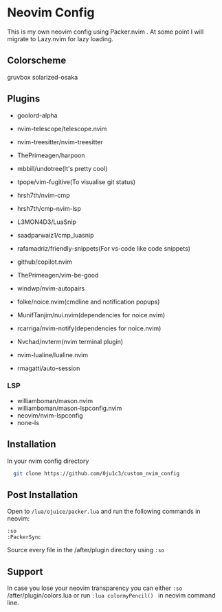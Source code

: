 
# Neovim Config

This is my own neovim config using Packer.nvim .
At some point I will migrate to Lazy.nvim for lazy loading.

## Colorscheme
gruvbox 
solarized-osaka

## Plugins

- goolord-alpha

- nvim-telescope/telescope.nvim 
- nvim-treesitter/nvim-treesitter
- ThePrimeagen/harpoon
- mbbill/undotree(It's pretty cool)
- tpope/vim-fugitive(To visualise git status)
- hrsh7th/nvim-cmp
- hrsh7th/cmp-nvim-lsp
- L3MON4D3/LuaSnip
- saadparwaiz1/cmp_luasnip
- rafamadriz/friendly-snippets(For vs-code like code snippets)
- github/copilot.nvim
- ThePrimeagen/vim-be-good
- windwp/nvim-autopairs
- folke/noice.nvim(cmdline and notification popups)
- MunifTanjim/nui.nvim(dependencies for noice.nvim)
- rcarriga/nvim-notify(dependencies for noice.nvim)
- Nvchad/nvterm(nvim terminal plugin)
- nvim-lualine/lualine.nvim
- rmagatti/auto-session

### LSP 
- williamboman/mason.nvim
- williamboman/mason-lspconfig.nvim
- neovim/nvim-lspconfig
- none-ls


## Installation

In your nvim config directory

```bash
  git clone https://github.com/0ju1c3/custom_nvim_config
```

## Post Installation
Open to ```/lua/ojuice/packer.lua``` and run the following commands in neovim:
```
:so
:PackerSync
```  

Source every file in the /after/plugin directory using ```:so```


## Support
In case you lose your neovim transparency you can either ```:so``` /after/plugin/colors.lua or run ```:lua colormyPencil() ``` in neovim command line.



